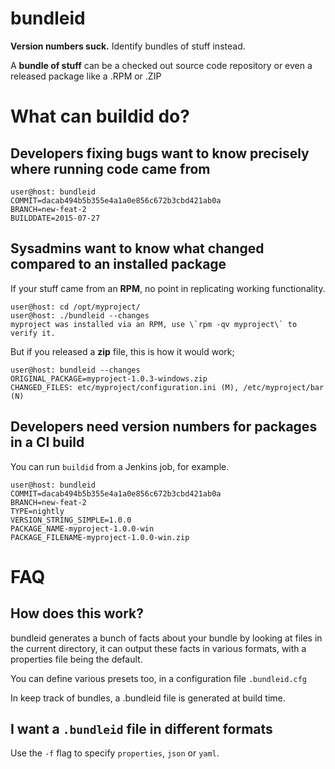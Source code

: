 # bundleid
**Version numbers suck.** Identify bundles of stuff instead. 

A **bundle of stuff** can be a checked out source code repository or even a 
released package like a .RPM or .ZIP

# What can buildid do?

## Developers fixing bugs want to know precisely where running code came from

```
user@host: bundleid 
COMMIT=dacab494b5b355e4a1a0e856c672b3cbd421ab0a
BRANCH=new-feat-2
BUILDDATE=2015-07-27
```

## Sysadmins want to know what changed compared to an installed package

If your stuff came from an **RPM**, no point in replicating working functionality.
```
user@host: cd /opt/myproject/
user@host: ./bundleid --changes
myproject was installed via an RPM, use \`rpm -qv myproject\` to verify it.
```

But if you released a **zip** file, this is how it would work;

```
user@host: bundleid --changes
ORIGINAL_PACKAGE=myproject-1.0.3-windows.zip
CHANGED_FILES: etc/myproject/configuration.ini (M), /etc/myproject/bar (N)
```

## Developers need version numbers for packages in a CI build

You can run `buildid` from a Jenkins job, for example.

```
user@host: bundleid
COMMIT=dacab494b5b355e4a1a0e856c672b3cbd421ab0a
BRANCH=new-feat-2
TYPE=nightly
VERSION_STRING_SIMPLE=1.0.0
PACKAGE_NAME-myproject-1.0.0-win
PACKAGE_FILENAME-myproject-1.0.0-win.zip
```

# FAQ 

## How does this work?

bundleid generates a bunch of facts about your bundle by looking at files in the
current directory, it can output these facts in various formats, with a 
properties file being the default. 

You can define various presets too, in a configuration file `.bundleid.cfg`

In keep track of bundles, a .bundleid file is generated at build time. 

## I want a `.bundleid` file in different formats

Use the `-f` flag to specify `properties`, `json` or `yaml`. 
